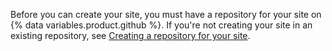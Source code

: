 Before you can create your site, you must have a repository for your site on {% data variables.product.github %}. If you're not creating your site in an existing repository, see [Creating a repository for your site](#creating-a-repository-for-your-site).
